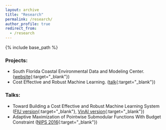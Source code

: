 ```yaml
---
layout: archive
title: "Research"
permalink: /research/
author_profile: true
redirect_from:
  - /research
---
```


{% include base_path %}

### Projects: 
- South Florida Coastal Environmental Data and Modeling Center. ([website](https://climate-tech.fiu.edu/about/){:target="_blank"})
- Cost Effective and Robust Machine Learning. ([talk](https://youtu.be/o9qjQkvT9Ds?feature=shared){:target="_blank"})

### Talks:
- Toward Building a Cost Effective and Robust Machine Learning System ([FIU version](https://youtu.be/o9qjQkvT9Ds?feature=shared){:target="_blank"}, [VinAI version](https://youtu.be/zO2RTEdhQk0?feature=shared){:target="_blank"})
- Adaptive Maximization of Pointwise Submodular Functions With Budget Constraint ([NIPS 2016](https://youtu.be/mSyJB1NA8nE?feature=shared){:target="_blank"})
